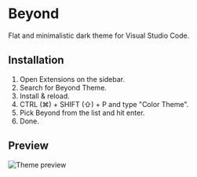 # **Beyond**
Flat and minimalistic dark theme for Visual Studio Code.


## Installation

1. Open Extensions on the sidebar.
2. Search for Beyond Theme.
3. Install & reload.
4. CTRL (⌘) + SHIFT (⇧) + P and type "Color Theme".
5. Pick Beyond from the list and hit enter.
6. Done.


## Preview

![Theme preview]([https://cdn.discordapp.com/attachments/1004866892466495538/1025523280871960596/unknown.png](https://cdn.discordapp.com/attachments/1015989458228744294/1025850005543714896/unknown.png))
